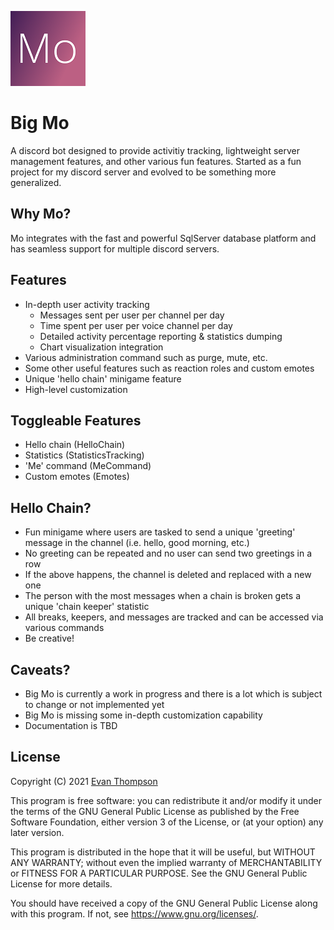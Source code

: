 ![Logo](logo_small.png)

# Big Mo
A discord bot designed to provide activitiy tracking, lightweight server management features, and other various fun features. Started as a fun project for my discord server and evolved to be something more generalized.

## Why Mo?
Mo integrates with the fast and powerful SqlServer database platform and has seamless support for multiple discord servers.

## Features
- In-depth user activity tracking
    - Messages sent per user per channel per day
    - Time spent per user per voice channel per day
    - Detailed activity percentage reporting & statistics dumping
    - Chart visualization integration 
- Various administration command such as purge, mute, etc.
- Some other useful features such as reaction roles and custom emotes
- Unique 'hello chain' minigame feature
- High-level customization

## Toggleable Features
- Hello chain (HelloChain)
- Statistics (StatisticsTracking)
- 'Me' command (MeCommand)
- Custom emotes (Emotes)

## Hello Chain?
- Fun minigame where users are tasked to send a unique 'greeting' message in the channel (i.e. hello, good morning, etc.)
- No greeting can be repeated and no user can send two greetings in a row
- If the above happens, the channel is deleted and replaced with a new one
- The person with the most messages when a chain is broken gets a unique 'chain keeper' statistic
- All breaks, keepers, and messages are tracked and can be accessed via various commands
- Be creative!

## Caveats?
- Big Mo is currently a work in progress and there is a lot which is subject to change or not implemented yet
- Big Mo is missing some in-depth customization capability
- Documentation is TBD

## License
Copyright (C) 2021 [Evan Thompson](https://evanthompson.site/)

This program is free software: you can redistribute it and/or modify
it under the terms of the GNU General Public License as published by
the Free Software Foundation, either version 3 of the License, or
(at your option) any later version.

This program is distributed in the hope that it will be useful,
but WITHOUT ANY WARRANTY; without even the implied warranty of
MERCHANTABILITY or FITNESS FOR A PARTICULAR PURPOSE.  See the
GNU General Public License for more details.

You should have received a copy of the GNU General Public License
along with this program.  If not, see <https://www.gnu.org/licenses/>.